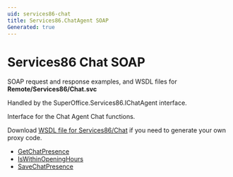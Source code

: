 ```yaml
---
uid: services86-chat
title: Services86.ChatAgent SOAP
Generated: true
---
```


# Services86 Chat SOAP

SOAP request and response examples, and WSDL files for **Remote/Services86/Chat.svc**

Handled by the <see cref="T:SuperOffice.Services86.IChatAgent">SuperOffice.Services86.IChatAgent</see> interface.

Interface for the Chat Agent
Chat functions.

Download [WSDL file for Services86/Chat](../Services86-Chat.md) if you need to generate your own proxy code.

* [GetChatPresence](GetChatPresence.md)
* [IsWithinOpeningHours](IsWithinOpeningHours.md)
* [SaveChatPresence](SaveChatPresence.md)
